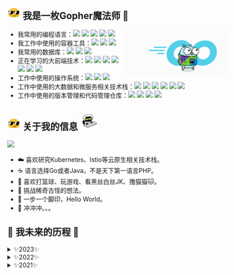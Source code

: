 ## <img src="./gif/blob-sunglasses.gif" width=30px> 我是一枚Gopher魔法师 👋

<img align="right" src="./gif/gopher.gif" width="240px">

- 我常用的编程语言：<a href="https://github.com/golang/go"><img src="https://img.shields.io/badge/-Golang-F5F5F5?style=flat&logo=go&logoColor=00ADD8&labelColor=F0F8FF&color=00BFFF"></a> <a href="https://github.com/cplusplus"><img src="https://img.shields.io/badge/-C++-007ACC?style=flat&logo=cplusplus&labelColor=004482&color=649AD2"></a> <a href="https://github.com/kotlin"><img src="https://img.shields.io/badge/-Koltin-F5F5F5?style=flat&logo=kotlin&labelColor=F0F8FF&color=7E52FF"></a> <a href="https://github.com/python"><img src="https://img.shields.io/badge/-Python-F5F5F5?style=flat&logo=python&labelColor=F0F8FF&color=336A99"></a> <a href="https://github.com/topics/javascript"><img src="https://img.shields.io/badge/-JavaScript-F5F5F5?style=flat&logo=JavaScript&labelColor=20232A&color=F7DF1C"></a> 
- 我工作中使用的容器工具：<a href="https://github.com/kubernetes/kubernetes"><img src="https://img.shields.io/badge/-Kubernetes-F5F5F5?style=flat&logo=Kubernetes&logoColor=316CE6&labelColor=F0F8FF&color=008AEC"></a> <a href="https://github.com/istio"><img src="https://img.shields.io/badge/-Istis-F5F5F5?style=flat&logo=Istio&logoColor=4A69A5&labelColor=F0F8FF&color=4A69A5"></a> <a href="https://github.com/docker"><img src="https://img.shields.io/badge/-Docker-F5F5F5?style=flat&logo=docker&labelColor=F0F8FF&color=2491E5"></a>
- 我常用的数据库：<a href="https://github.com/mysql"><img src="https://img.shields.io/badge/-MySQL-30688F?style=flat&logo=mysql&labelColor=FFFFFF&color=4479A1"></a> <a href="https://github.com/redis/redis"><img src="https://img.shields.io/badge/-Redis-D22D25?style=flat&logo=redis&labelColor=FFFFFF&color=D92B27"></a> <a href="https://github.com/postgres"><img src="https://img.shields.io/badge/-PostgreSQL-336790?style=flat&logo=postgresql&labelColor=9FCAEB&color=336790"></a>
- 正在学习的大前端技术：<a href="https://github.com/facebook/react"><img src="https://img.shields.io/badge/-React-20232A?style=flat&logo=react&logoColor=61DAFB&labelColor=20232A&color=00D8FE"></a> <a href="https://github.com/vuejs/vue"><img src="https://img.shields.io/badge/-Vue-2B3A42?style=flat&logo=Vue.js&labelColor=2B3A42&color=3FB883"></a> <a href="https://github.com/vitejs/vite"><img src="https://img.shields.io/badge/-Vite-2B3A42?style=flat&logo=vite&labelColor=2B3A42&color=7591FE"></a> <a href="https://github.com/microsoft/TypeScript"><img src="https://img.shields.io/badge/-TypeScript-F5F5F5?style=flat&logo=TypeScript&labelColor=2B3A42&color=2F73BF"></a> <a href="https://github.com/flutter/flutter"><img src="https://img.shields.io/badge/-Flutter-4682B4?style=flat&logo=flutter&logoColor=00BFFF&labelColor=2B3A42&color=00BFFF"></a> <a href="https://github.com/webpack/webpack"><img src="https://img.shields.io/badge/-Webpack-2B3A42?style=flat&logo=webpack&labelColor=2B3A42&color=1B78C0"></a> <a href="https://github.com/nodejs/node"><img src="https://img.shields.io/badge/-Node.js-2B3A42?style=flat&logo=nodedotjs&labelColor=2B3A42&color=44843D"></a>
- 工作中使用的操作系统：<a href="https://www.apple.com"><img src="https://img.shields.io/badge/-MacOS-007ACC?style=flat&logo=macos&labelColor=EBF0F5&color=1CA6F6&logoColor=8F8F8F"></a> <a href="https://github.com/ubuntu"><img src="https://img.shields.io/badge/-Ubuntu-EE7020?style=flat&logo=ubuntu&labelColor=FFFFFF&color=EE7020"></a> <a href="https://www.kali.org/"><img src="https://img.shields.io/badge/-Kali%20Linux-007ACC?style=flat&logo=kalilinux&labelColor=696969&color=2278FF&logoColor=0000FF"></a>
- 工作中使用的大数据和微服务相关技术栈：<a href="https://github.com/spring-projects"><img src="https://img.shields.io/badge/-Spring-F5F5F5?style=flat&logo=spring&labelColor=F0F8FF&color=6DB33F"></a> <a href="https://github.com/spring-projects"><img src="https://img.shields.io/badge/-Spring Cloud-F5F5F5?style=flat&logo=spring&labelColor=F0F8FF&color=6DB33F"></a> <a href="https://github.com/etcd-io/etcd"><img src="https://img.shields.io/badge/-etcd-F5F5F5?style=flat&logo=etcd&labelColor=F0F8FF&color=3898D5"></a> <a href="https://github.com/apache/hadoop"><img src="https://img.shields.io/badge/-Apache%20Hadoop-007ACC?style=flat&logo=apachehadoop&labelColor=2B3A42&color=65CCFF&logoColor=F7DF1C"></a> <a href="https://github.com/apache/spark"><img src="https://img.shields.io/badge/-Apache%20Spark-007ACC?style=flat&logo=apachespark&labelColor=2B3A42&color=FA8072&logoColor=E25A1B"></a> <a href="https://github.com/apache/kafka"><img src="https://img.shields.io/badge/-Apache%20Kafka-007ACC?style=flat&logo=apachekafka&labelColor=2B3A42&color=D3D3D3&logoColor=F7F7F7"></a>
- 工作中使用的版本管理和代码管理仓库：<a href="https://git-scm.com/"><img src="https://img.shields.io/badge/-Git-F8F8FF?style=flat&logo=git&labelColor=2B3A42&color=F05033"></a> <a href="https://gitee.com"><img src="https://img.shields.io/badge/-Gitee-C71D23?style=flat&logo=gitee&labelColor=C11B23&color=A9A9A9"></a> <a href="https://github.com"><img src="https://img.shields.io/badge/-GitHub-F5F5F5?style=flat&logo=github&labelColor=181515&color=FFBF9F"></a> <a href="https://about.gitlab.com/"><img src="https://img.shields.io/badge/-GitLab-F5F5F5?style=flat&logo=gitlab&labelColor=181515&color=FC6D25"></a>

## <img src="./gif/blob-sunglasses.gif" width=30px> 关于我的信息 <img src="./gif/giphy.webp" width=40px>

<img src="https://github-readme-stats.vercel.app/api?username=chen-haotian&show_icons=true&theme=radical">

- ☁️ 喜欢研究Kubernetes、Istio等云原生相关技术栈。
- ☕️ 语言选择Go或者Java，不是天下第一语言PHP。
- 🏀 喜欢打篮球、玩游戏、看黑丝白丝JK、撸猫猫🐱。
- 🤔 挑战稀奇古怪的想法。
- 👣 一步一个脚印，Hello World。
- 🔭 冲冲冲。。。

## 🌈 我未来的历程 🍔

<details>
    <summary>✨2023✨
    </summary>
    bug少一点
</details>

<details>
    <summary>✨2022✨
    </summary>
    bug少一点
</details>

<details>
    <summary>✨2021✨
    </summary>
    bug少一点
</details>